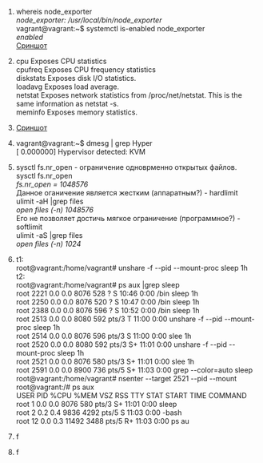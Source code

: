 1. whereis node_exporter<br>
*node_exporter: /usr/local/bin/node_exporter* <br>vagrant@vagrant:~$ systemctl is-enabled node_exporter
<br>*enabled*<br>[Сриншот](https://disk.yandex.ru/i/lgbOPtysNTrk2Q) 
2. cpu	Exposes CPU statistics<br>
cpufreq	Exposes CPU frequency statistics<br>
diskstats	Exposes disk I/O statistics.<br>
loadavg	Exposes load average.<br>
netstat	Exposes network statistics from /proc/net/netstat. This is the same information as netstat -s.<br>
meminfo	Exposes memory statistics.<br>

3. [Сриншот](https://disk.yandex.ru/i/-oeJmyyhxJB6AA)
4. vagrant@vagrant:~$ dmesg | grep Hyper<br>
[    0.000000] Hypervisor detected: KVM
5. sysctl fs.nr_open - ограничение одноврменно открытых файлов.<br>sysctl fs.nr_open
<br>*fs.nr_open = 1048576*<br>Данное оганичение является жестким (аппаратным?) - hardlimit<br>ulimit -aH |grep files<br>
*open files                      (-n) 1048576*<br>Его не позволяет достичь мягкое ограничение (программное?) - softlimit<br>ulimit -aS |grep files
<br>*open files                      (-n) 1024*
6. t1:<br>root@vagrant:/home/vagrant# unshare -f --pid --mount-proc sleep 1h<br>
t2:<br>root@vagrant:/home/vagrant# ps aux |grep sleep<br>
root        2221  0.0  0.0   8076   528 ?        S    10:46   0:00 /bin sleep 1h<br>
root        2250  0.0  0.0   8076   520 ?        S    10:47   0:00 /bin sleep 1h<br>
root        2388  0.0  0.0   8076   596 ?        S    10:52   0:00 /bin sleep 1h<br>
root        2513  0.0  0.0   8080   592 pts/3    T    11:00   0:00 unshare -f --pid --mount-proc sleep 1h<br>
root        2514  0.0  0.0   8076   596 pts/3    S    11:00   0:00 slee  1h<br>
root        2520  0.0  0.0   8080   592 pts/3    S+   11:01   0:00 unshare -f --pid --mount-proc sleep 1h<br>
root        2521  0.0  0.0   8076   580 pts/3    S+   11:01   0:00 slee  1h<br>
root        2591  0.0  0.0   8900   736 pts/5    S+   11:03   0:00 grep --color=auto sleep<br>
root@vagrant:/home/vagrant# nsenter --target 2521 --pid --mount<br>
root@vagrant:/# ps aux<br>
USER         PID %CPU %MEM    VSZ   RSS TTY      STAT START   TIME COMMAND<br>
root           1  0.0  0.0   8076   580 pts/3    S+   11:01   0:00 sleep<br>
root           2  0.2  0.4   9836  4292 pts/5    S    11:03   0:00 -bash<br>
root          12  0.0  0.3  11492  3488 pts/5    R+   11:03   0:00 ps au<br>
7. f
8. f